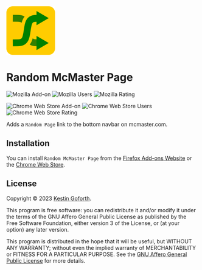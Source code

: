 <img width="128" height="128" src="icon.svg" />

# Random McMaster Page

![Mozilla Add-on](https://img.shields.io/amo/v/random-mcmaster-part)
![Mozilla Users](https://img.shields.io/amo/users/random-mcmaster-part)
![Mozilla Rating](https://img.shields.io/amo/rating/random-mcmaster-part)

![Chrome Web Store Add-on](https://img.shields.io/chrome-web-store/v/idopmfmgphikajdknpclokjmngilbggd)
![Chrome Web Store Users](https://img.shields.io/chrome-web-store/users/idopmfmgphikajdknpclokjmngilbggd)
![Chrome Web Store Rating](https://img.shields.io/chrome-web-store/rating/idopmfmgphikajdknpclokjmngilbggd)

Adds a `Random Page` link to the bottom navbar on mcmaster.com.


## Installation

You can install `Random McMaster Page` from the [Firefox Add-ons Website](https://addons.mozilla.org/en-CA/firefox/addon/random-mcmaster-page/) or the [Chrome Web Store](https://chrome.google.com/webstore/category/extensions).


## License

Copyright © 2023 [Kestin Goforth](https://github.com/kforth/).

This program is free software: you can redistribute it and/or modify it under the terms of the GNU Affero General Public License as published by the Free Software Foundation, either version 3 of the License, or (at your option) any later version.

This program is distributed in the hope that it will be useful, but WITHOUT ANY WARRANTY; without even the implied warranty of MERCHANTABILITY or FITNESS FOR A PARTICULAR PURPOSE.  See the [GNU Affero General Public License](https://www.gnu.org/licenses/agpl-3.0.en.html) for more details.
